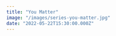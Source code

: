 ```yaml
---
title: "You Matter"
image: "/images/series-you-matter.jpg"
date: "2022-05-22T15:30:00.000Z"
---
```

